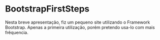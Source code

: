 # BootstrapFirstSteps
Nesta breve apresentação, fiz um pequeno site utilizando o Framework Bootstrap.
Apenas a primeira utilização, porém pretendo usa-lo com mais frêquencia.
